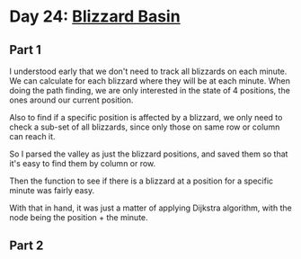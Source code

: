 # Day 24: [Blizzard Basin](https://adventofcode.com/2022/day/24)

## Part 1

I understood early that we don't need to track all blizzards on each minute. We can calculate for each blizzard where they will be at each minute. When doing the path finding, we are only interested in the state of 4 positions, the ones around our current position.

Also to find if a specific position is affected by a blizzard, we only need to check a sub-set of all blizzards, since only those on same row or column can reach it.

So I parsed the valley as just the blizzard positions, and saved them so that it's easy to find them by column or row.

Then the function to see if there is a blizzard at a position for a specific minute was fairly easy.

With that in hand, it was just a matter of applying Dijkstra algorithm, with the node being the position + the minute.

## Part 2

